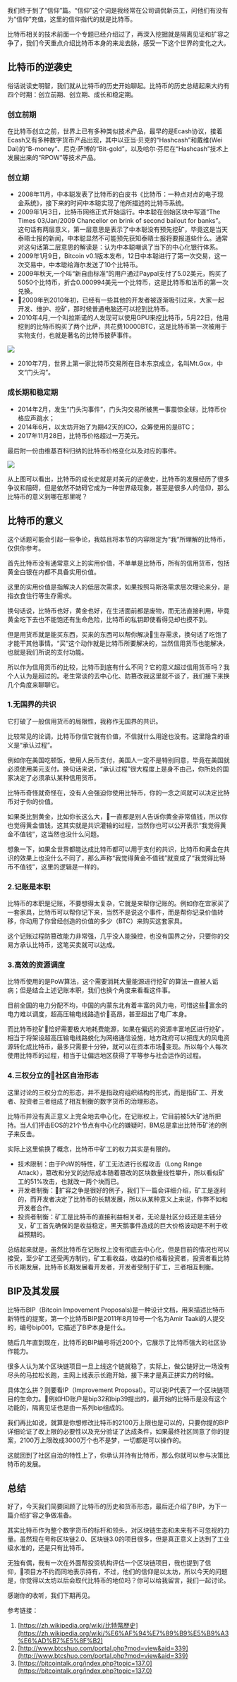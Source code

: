 我们终于到了“信仰”篇。“信仰”这个词是我经常在公司调侃新员工，问他们有没有为“信仰”充值，这里的信仰指代的就是比特币。

比特币相关的技术前面一个专题已经介绍过了，再深入挖掘就是隔离见证和扩容之争了，我们今天重点介绍比特币本身的来龙去脉，感受一下这个世界的变化之大。

## 比特币的逆袭史

俗话说读史明智，我们就从比特币的历史开始聊起。比特币的历史总结起来大约有四个时期：创立前期、创立期、成长和稳定期。

### 创立前期

在比特币创立之前，世界上已有多种类似技术产品，最早的是Ecash协议，接着Ecash又有多种数字货币产品出现，其中以亚当·贝克的“Hashcash”和戴维(Wei Dai)的“B-money”、尼克·萨博的“Bit-gold”，以及哈尔·芬尼在“Hashcash”技术上发展出来的“RPOW”等技术产品。

### 创立期

- 2008年11月，中本聪发表了比特币的白皮书《比特币：一种点对点的电子现金系统》，接下来的时间中本聪实现了他所描述的比特币系统。
- 2009年1月3日，比特币网络正式开始运行。中本聪在创始区块中写道“The Times 03/Jan/2009 Chancellor on brink of second bailout for banks”。这句话有两层意义，第一层意思是表示了中本聪没有预先挖矿，毕竟这是当天泰晤士报的新闻，中本聪显然不可能预先获知泰晤士报将要报道些什么。通常对这句话第二层意思的解读是：认为中本聪嘲讽了当下的中心化银行体系。
- 2009年1月9日，Bitcoin v0.1版本发布，12日中本聪进行了第一次交易，这一次交易中，中本聪给海尔发送了10个比特币。
- 2009年秋天,一个叫“新自由标准”的用户通过Paypal支付了5.02美元，购买了5050个比特币，折合0.000994美元一个比特币，这是比特币和法币的第一次兑换。
- 2009年到2010年初，已经有一些其他的开发者被逐渐吸引过来，大家一起开发、维护、挖矿，那时候普通电脑还可以挖到比特币。
- 2010年4月,一个叫拉斯诺的人发现可以使用GPU来挖比特币，5月22日，他用挖到的比特币购买了两个比萨，共花费10000BTC，这是比特币第一次被用于实物支付，也就是著名的比特币披萨事件。

![](https://static001.geekbang.org/resource/image/d1/48/d1430282fdaee01913d15dbf781ae248.png?wh=1920*532)

- 2010年7月，世界上第一家比特币交易所在日本东京成立，名叫Mt.Gox，中文“门头沟”。

### 成长期和稳定期

- 2014年2月，发生“门头沟事件”，门头沟交易所被黑一事震惊全球，比特币价格应声跳水；
- 2014年6月，以太坊开始了为期42天的ICO，众筹使用的是BTC；
- 2017年11月28日，比特币价格超过一万美元。

最后附一份由维基百科归纳的比特币价格变化以及对应的事件。

![](https://static001.geekbang.org/resource/image/52/8a/5277c47859dda2e11bcbb195b87d358a.png?wh=1920*701)

从上图可以看出，比特币的成长史就是对美元的逆袭史，比特币的发展经历了很多争议和阻碍，但是依然不妨碍它成为一种世界级现象，甚至是很多人的信仰，那么比特币的意义到哪在那里呢？

## 比特币的意义

这个话题可能会引起一些争论，我姑且将本节的内容限定为“我”所理解的比特币，仅供你参考。

首先比特币没有通常意义上的实用价值，不单单是比特币，所有的信用货币，包括黄金白银在内都不具备实用价值。

这里的实用价值是指解决人的低层次需求，如果按照马斯洛需求层次理论来分，是指衣食住行等生存需求。

换句话说，比特币也好，黄金也好，在生活面前都是废物，而无法直接利用，毕竟黄金吃下去也不能饱还有生命危险，比特币的私钥即使看得见却也摸不到。

但是用货币就是能买东西，买来的东西可以帮你解决生存需求，换句话了吃饱了才能干其他事情。“买”这个动作就是比特币所要解决的，当然信用货币也能解决，也就是我们所说的支付功能。

所以作为信用货币的比较，比特币到底有什么不同？它的意义超过信用货币吗？我个人认为是超过的。老生常谈的去中心化、防篡改我这里就不谈了，我们接下来换几个角度来聊聊它。

### 1.无国界的共识

它打破了一般信用货币的局限性，我称作无国界的共识。

比较常见的论调，比特币你信它就有价值，不信就什么用途也没有。这里隐含的语义是“承认过程”。

例如你在美国吃顿饭，使用人民币支付，美国人一定不是特别同意，毕竟在美国就必须使用美元支付。换句话来说，“承认过程”很大程度上是身不由己，你所处的国家决定了必须承认某种信用货币。

比特币奇怪就奇怪在，没有人会强迫你使用比特币，你的一念之间就可以决定比特币对于你的价值。

如果类比到黄金，比如你长这么大，一直都是别人告诉你黄金非常值钱，所以你也觉得黄金值钱，这其实就是共识灌输的过程，当然你也可以公开表示“我觉得黄金不值钱”，这当然也没什么问题。

想象一下，如果全世界都能达成比特币都可以用于支付的共识，比特币和黄金在共识的效果上也没什么不同了，那么声称“我觉得黄金不值钱”就变成了“我觉得比特币不值钱”，这里的逻辑是一样的。

### 2.记账是本职

比特币的本职是记账，不要想得太复杂，它就是来帮你记账的。例如你在宜家买了一套家具，比特币可以帮你记下来，当然不是说这个事件，而是帮你记录价值转移，你动用了你曾经创造的价值的多少（BTC）来购买这套家具。

这个记账过程防篡改能力非常强，几乎没人能操控，也没有国界之分，只要你的交易方承认比特币，这笔买卖就可以达成。

### 3.高效的资源调度

比特币使用的是PoW算法，这个需要消耗大量能源进行挖矿的算法一直被人诟病；但是结合上述记账本职，我们也换个角度来看看这件事。

目前全国的电力分配不均，中国的内蒙东北有着丰富的风力电，可惜这些富余的电力难以调度，超高压输电线路造价高昂，甚至超出了电厂本身。

而比特币挖矿恰好需要极大地耗费能源，如果在偏远的资源丰富地区进行挖矿，相当于将架设超高压输电线路蜕化为网络通信设施，地方政府可以把庞大的风电资源转化成比特币，最多只需要十分钟，就可以在资本市场变现。所以每个人每次使用比特币的过程，相当于让偏远地区获得了平等参与社会运作的过程。

### 4.三权分立的社区自治形态

这里讨论的三权分立的形态，并不是指政府组织结构的形式，而是指矿工、开发者、投资者三者组成了相互制衡的数字货币的治理形态。

比特币并没有真正意义上完全地去中心化，在记账权上，它目前被5大矿池所把持。当人们抨击EOS的21个节点有中心化的嫌疑时，BM总是拿出比特币矿池的例子来反击。

实际上这里偷换了概念，比特币中矿工的权力其实是有限的。

- 技术限制：由于PoW的特性，矿工无法进行长程攻击（Long Range Attack），篡改和分叉的边际成本随着篡改的区块数量线性攀升，所以看似矿工的51%攻击，也就改一两个块而已。
- 开发者制衡：扩容之争是很好的例子，我们下一篇会详细介绍，矿工是逐利的，而开发者决定了比特币的长期发展，所以从某种意义上来说，作弊不如和开发者合作。
- 投资者制衡：矿工是比特币的直接利益相关者，无论是社区分歧还是主链分叉，矿工首先确保的是收益稳定，黑天鹅事件造成的巨大价格波动是不利于收益预期的。

总结起来就是，虽然比特币在记账权上没有彻底去中心化，但是目前的情况也可以接受，至少矿工还受两方制约，矿工看收益，收益的价格看投资者，投资者看比特币长期发展，比特币长期发展看开发者，开发者受制于矿工，三者相互制衡。

## BIP及其发展

比特币BIP（Bitcoin Impovement Proposals)是一种设计文档，用来描述比特币新特性的提案，第一个比特币BIP是2011年8月19号一个名为Amir Taaki的人提交的，编号bip001，它描述了BIP本身是什么。

随后几年直到现在，比特币的BIP编号将近200个，它展示了比特币强大的社区协作能力。

很多人认为某个区块链项目一旦上线这个链就稳了，实际上，做公链好比一场没有尽头的马拉松长跑，主网上线表示长跑开始，接下来才是真正拼实力的时候。

具体怎么拼？则要看IP（Improvement Proposal）。可以说IP代表了一个区块链项目的生命力。例如HD账户是bip32和bip39提出的，最开始的比特币是没有这个功能的，隔离见证也是由一系列bip组成的。

我们再比如说，就算是你想修改比特币的2100万上限也是可以的，只要你提的BIP详细论证了改上限的必要性以及充分验证了达成条件，如果最终社区同意了你的提案，2100万上限改成3000万个也不是梦，一切都是可以操作的。

这就回到了社区自治的特性上了，你承认并持有比特币，那么你就可以参与决策比特币的发展。

## 总结

好了，今天我们简要回顾了比特币的历史和货币形态，最后还介绍了BIP，为下一篇介绍扩容之争做准备。

其实比特币作为整个数字货币的标杆和领头，对区块链生态和未来有不可忽视的力量。虽然现在号称区块链2.0、区块链3.0的项目很多，但是真正意义上达到了工业级水准的，还是只有比特币。

无独有偶，我有一次在外面帮投资机构评估一个区块链项目，我也提到了信仰，项目方不约而同地表示持有，不过，他们的信仰是以太坊，所以今天的问题是，你觉得以太坊以后会取代比特币的地位吗？你可以给我留言，我们一起讨论。

感谢你的收听，我们下期再见。

参考链接：

1. [https://zh.wikipedia.org/wiki/比特幣歷史](https://zh.wikipedia.org/wiki/%E6%AF%94%E7%89%B9%E5%B9%A3%E6%AD%B7%E5%8F%B2)
2. [http://www.btcshuo.com/portal.php?mod=view&aid=339](http://www.btcshuo.com/portal.php?mod=view&aid=339)
3. [https://bitcointalk.org/index.php?topic=137.0](https://bitcointalk.org/index.php?topic=137.0)